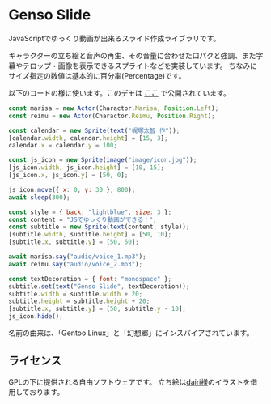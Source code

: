# Genso Slide
JavaScriptでゆっくり動画が出来るスライド作成ライブラリです。

キャラクターの立ち絵と音声の再生、その音量に合わせた口パクと強調、また字幕やテロップ・画像を表示できるスプライトなどを実装しています。
ちなみにサイズ指定の数値は基本的に百分率(Percentage)です。

以下のコードの様に使います。このデモは [ここ](https://kajizukataichi.github.io/genso-slide/test) で公開されています。
```javascript
const marisa = new Actor(Charactor.Marisa, Position.Left);
const reimu = new Actor(Charactor.Reimu, Position.Right);

const calendar = new Sprite(text("梶塚太智 作"));
[calendar.width, calendar.height] = [15, 3];
calendar.x = calendar.y = 100;

const js_icon = new Sprite(image("image/icon.jpg"));
[js_icon.width, js_icon.height] = [10, 15];
[js_icon.x, js_icon.y] = [50, 0];

js_icon.move({ x: 0, y: 30 }, 800);
await sleep(300);

const style = { back: "lightblue", size: 3 };
const content = "JSでゆっくり動画ができる！";
const subtitle = new Sprite(text(content, style));
[subtitle.width, subtitle.height] = [50, 10];
[subtitle.x, subtitle.y] = [50, 50];

await marisa.say("audio/voice_1.mp3");
await reimu.say("audio/voice_2.mp3");

const textDecoration = { font: "monospace" };
subtitle.set(text("Genso Slide", textDecoration));
subtitle.width = subtitle.width + 20;
subtitle.height = subtitle.height + 20;
[subtitle.x, subtitle.y] = [50, subtitle.y - 10];
js_icon.hide();
```

名前の由来は、「Gentoo Linux」と「幻想郷」にインスパイアされています。

## ライセンス
GPLの下に提供される自由ソフトウェアです。
立ち絵は[dairi様](https://www.pixiv.net/users/4920496)のイラストを借用しております。
